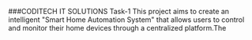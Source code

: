 ###CODITECH IT SOLUTIONS  Task-1
 This project aims to create an intelligent "Smart Home Automation System" that allows users to control and monitor their home devices through a centralized platform.The 

